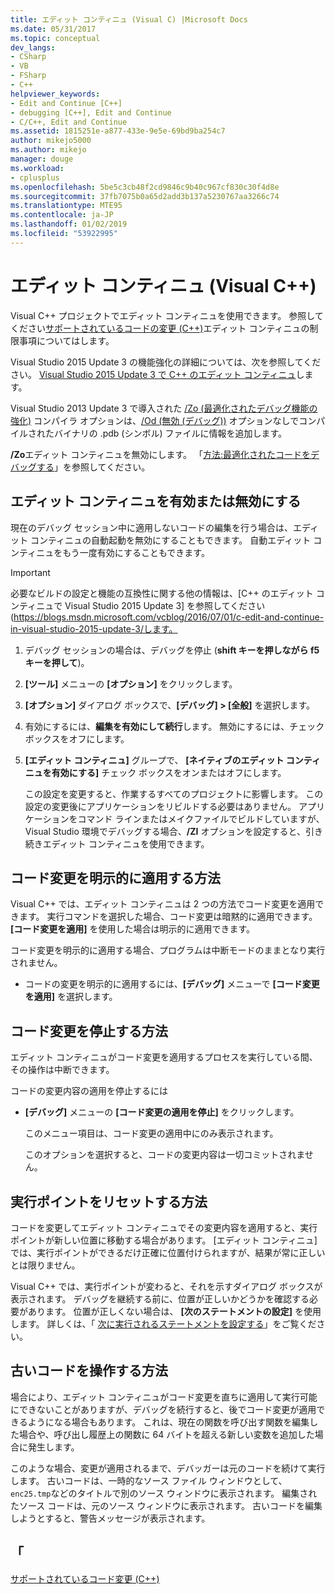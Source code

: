 ```yaml
---
title: エディット コンティニュ (Visual C) |Microsoft Docs
ms.date: 05/31/2017
ms.topic: conceptual
dev_langs:
- CSharp
- VB
- FSharp
- C++
helpviewer_keywords:
- Edit and Continue [C++]
- debugging [C++], Edit and Continue
- C/C++, Edit and Continue
ms.assetid: 1815251e-a877-433e-9e5e-69bd9ba254c7
author: mikejo5000
ms.author: mikejo
manager: douge
ms.workload:
- cplusplus
ms.openlocfilehash: 5be5c3cb48f2cd9846c9b40c967cf830c30f4d8e
ms.sourcegitcommit: 37fb7075b0a65d2add3b137a5230767aa3266c74
ms.translationtype: MTE95
ms.contentlocale: ja-JP
ms.lasthandoff: 01/02/2019
ms.locfileid: "53922995"
---
```

# <a name="edit-and-continue-visual-c"></a>エディット コンティニュ (Visual C++)
Visual C++ プロジェクトでエディット コンティニュを使用できます。 参照してください[サポートされているコードの変更 (C++)](../debugger/supported-code-changes-cpp.md)エディット コンティニュの制限事項についてはします。
  
Visual Studio 2015 Update 3 の機能強化の詳細については、次を参照してください。 [Visual Studio 2015 Update 3 で C++ のエディット コンティニュ](https://blogs.msdn.microsoft.com/vcblog/2016/07/01/c-edit-and-continue-in-visual-studio-2015-update-3/)します。  
  
 Visual Studio 2013 Update 3 で導入された [/Zo (最適化されたデバッグ機能の強化)](/cpp/build/reference/zo-enhance-optimized-debugging) コンパイラ オプションは、[/Od (無効 (デバッグ))](https://msdn.microsoft.com/library/aafb762y.aspx) オプションなしでコンパイルされたバイナリの .pdb (シンボル) ファイルに情報を追加します。  
  
 **/Zo**エディット コンティニュを無効にします。 「[方法:最適化されたコードをデバッグする](../debugger/how-to-debug-optimized-code.md)」を参照してください。  
  
##  <a name="BKMK_Enable_or_disable_automatic_invocation_of_Edit_and_Continue"></a> エディット コンティニュを有効または無効にする  
 現在のデバッグ セッション中に適用しないコードの編集を行う場合は、エディット コンティニュの自動起動を無効にすることもできます。 自動エディット コンティニュをもう一度有効にすることもできます。

> [!IMPORTANT]
> 必要なビルドの設定と機能の互換性に関する他の情報は、[C++ のエディット コンティニュで Visual Studio 2015 Update 3] を参照してください (https://blogs.msdn.microsoft.com/vcblog/2016/07/01/c-edit-and-continue-in-visual-studio-2015-update-3/します。
  
1. デバッグ セッションの場合は、デバッグを停止 (**shift キーを押しながら f5 キーを押して**)。

2. **[ツール]** メニューの **[オプション]** をクリックします。
  
3. **[オプション]** ダイアログ ボックスで、**[デバッグ] > [全般]** を選択します。

4. 有効にするには、**編集を有効にして続行**します。 無効にするには、チェック ボックスをオフにします。
  
5. **[エディット コンティニュ]** グループで、 **[ネイティブのエディット コンティニュを有効にする]** チェック ボックスをオンまたはオフにします。  
  
   この設定を変更すると、作業するすべてのプロジェクトに影響します。 この設定の変更後にアプリケーションをリビルドする必要はありません。 アプリケーションをコマンド ラインまたはメイクファイルでビルドしていますが、Visual Studio 環境でデバッグする場合、**/ZI** オプションを設定すると、引き続きエディット コンティニュを使用できます。  
  
##  <a name="BKMK_How_to_apply_code_changes_explicitly"></a> コード変更を明示的に適用する方法  
 Visual C++ では、エディット コンティニュは 2 つの方法でコード変更を適用できます。 実行コマンドを選択した場合、コード変更は暗黙的に適用できます。 **[コード変更を適用]** を使用した場合は明示的に適用できます。  
  
 コード変更を明示的に適用する場合、プログラムは中断モードのままとなり実行されません。  
  
-   コードの変更を明示的に適用するには、**[デバッグ]** メニューで **[コード変更を適用]** を選択します。  
  
##  <a name="BKMK_How_to_stop_code_changes"></a> コード変更を停止する方法  
 エディット コンティニュがコード変更を適用するプロセスを実行している間、その操作は中断できます。  
  
 コードの変更内容の適用を停止するには  
  
- **[デバッグ]** メニューの **[コード変更の適用を停止]** をクリックします。  
  
  このメニュー項目は、コード変更の適用中にのみ表示されます。  
  
  このオプションを選択すると、コードの変更内容は一切コミットされません。  
  
##  <a name="BKMK_How_to_reset_the_point_of_execution"></a> 実行ポイントをリセットする方法  
 コードを変更してエディット コンティニュでその変更内容を適用すると、実行ポイントが新しい位置に移動する場合があります。 [エディット コンティニュ] では、実行ポイントができるだけ正確に位置付けられますが、結果が常に正しいとは限りません。  
  
 Visual C++ では、実行ポイントが変わると、それを示すダイアログ ボックスが表示されます。 デバッグを継続する前に、位置が正しいかどうかを確認する必要があります。 位置が正しくない場合は、 **[次のステートメントの設定]** を使用します。 詳しくは、「 [次に実行されるステートメントを設定する](https://msdn.microsoft.com/library/y740d9d3.aspx#BKMK_Set_the_next_statement_to_execute)」をご覧ください。  
  
##  <a name="BKMK_How_to_work_with_stale_code"></a> 古いコードを操作する方法  
 場合により、エディット コンティニュがコード変更を直ちに適用して実行可能にできないことがありますが、デバッグを続行すると、後でコード変更が適用できるようになる場合もあります。 これは、現在の関数を呼び出す関数を編集した場合や、呼び出し履歴上の関数に 64 バイトを超える新しい変数を追加した場合に発生します。  
  
 このような場合、変更が適用されるまで、デバッガーは元のコードを続けて実行します。 古いコードは、一時的なソース ファイル ウィンドウとして、 `enc25.tmp`などのタイトルで別のソース ウィンドウに表示されます。 編集されたソース コードは、元のソース ウィンドウに表示されます。 古いコードを編集しようとすると、警告メッセージが表示されます。  
  
## <a name="see-also"></a>「  
 [サポートされているコード変更 (C++)](../debugger/supported-code-changes-cpp.md)